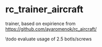 # rc_trainer_aircraft
trainer, based on expirience from https://github.com/ayaromenok/rc_aircraft/

\todo evaluate usage of 2.5 botls/screws